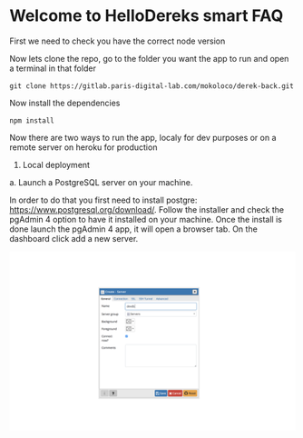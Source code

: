 # Welcome to HelloDereks smart FAQ

First we need to check you have the correct node version

Now lets clone the repo, go to the folder you want the app to run and open a terminal in that folder

    git clone https://gitlab.paris-digital-lab.com/mokoloco/derek-back.git

Now install the dependencies 

    npm install

Now there are two ways to run the app, localy for dev purposes or on a remote server on heroku for production

1.  Local deployment

a.  Launch a PostgreSQL server on your machine.

In order to do that you first need to install postgre: https://www.postgresql.org/download/. Follow the installer and check the pgAdmin 4 option to have it installed on your machine.
Once the install is done launch the pgAdmin 4 app, it will open a browser tab. On the dashboard click add a new server.

![Drag Racing](test.png)